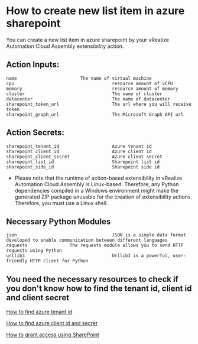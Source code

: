 # How to create new list item in azure sharepoint

You can create a new list item in azure sharepoint by your vRealize Automation Cloud Assembly extensibility action.

## Action Inputs:
    name				        The name of virtual machine
    cpu                                     resource amount of vCPU
    memory                                  resource amount of memory
    cluster                                 The name of cluster
    datacenter                              The name of datacenter 
    sharepoint_token_url                    The url where you will receive token
    sharepoint_graph_url                    The Microsoft Graph API url
## Action Secrets:
    sharepoint_tenant_id                    Azure tenant id   
    sharepoint_client_id                    Azure client id 
    sharepoint_client_secret                Azure client secret
    sharepoint_list_id                      Sharepoint list id
    sharepoint_side_id                      Sharepoint side id

* Please note that the runtime of action-based extensibility in vRealize Automation Cloud Assembly is Linux-based.
Therefore, any Python dependencies compiled in a Windows environment might make the generated ZIP package unusable for the creation of extensibility actions. Therefore, you must use a Linux shell.

## Necessary Python Modules
    json                                    JSON is a simple data format developed to enable communication between different languages
    requests				The requests module allows you to send HTTP requests using Python
    urllib3                                 Urllib3 is a powerful, user-friendly HTTP client for Python

## You need the necessary resources to check if you don't know how to find the tenant id, client id and client secret

[How to find azure tenant id](https://learn.microsoft.com/en-us/azure/active-directory/fundamentals/active-directory-how-to-find-tenant)

[How to find azure client id and secret](https://docs.lacework.com/onboarding/gather-the-required-azure-client-id-tenant-id-and-client-secret)

[How to grant access using SharePoint](https://learn.microsoft.com/en-us/sharepoint/dev/solution-guidance/security-apponly-azureacs)
          
